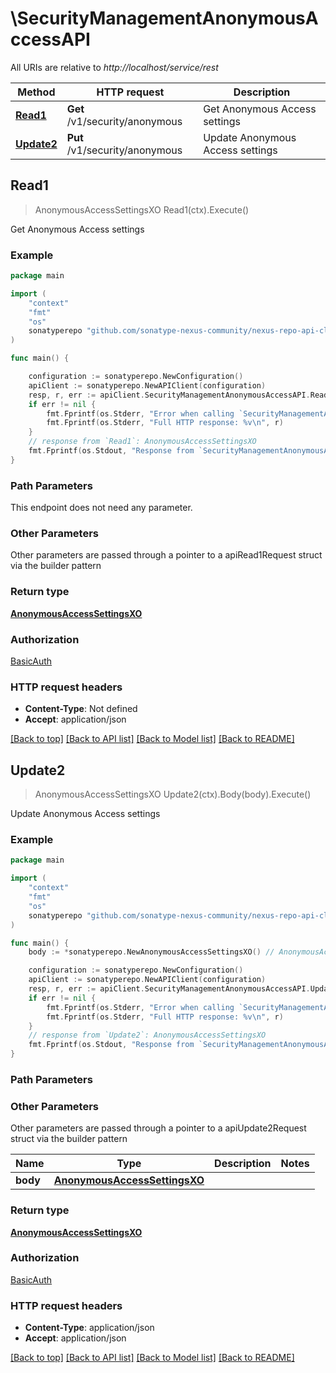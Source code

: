 # \SecurityManagementAnonymousAccessAPI

All URIs are relative to *http://localhost/service/rest*

Method | HTTP request | Description
------------- | ------------- | -------------
[**Read1**](SecurityManagementAnonymousAccessAPI.md#Read1) | **Get** /v1/security/anonymous | Get Anonymous Access settings
[**Update2**](SecurityManagementAnonymousAccessAPI.md#Update2) | **Put** /v1/security/anonymous | Update Anonymous Access settings



## Read1

> AnonymousAccessSettingsXO Read1(ctx).Execute()

Get Anonymous Access settings

### Example

```go
package main

import (
	"context"
	"fmt"
	"os"
	sonatyperepo "github.com/sonatype-nexus-community/nexus-repo-api-client-go/v3"
)

func main() {

	configuration := sonatyperepo.NewConfiguration()
	apiClient := sonatyperepo.NewAPIClient(configuration)
	resp, r, err := apiClient.SecurityManagementAnonymousAccessAPI.Read1(context.Background()).Execute()
	if err != nil {
		fmt.Fprintf(os.Stderr, "Error when calling `SecurityManagementAnonymousAccessAPI.Read1``: %v\n", err)
		fmt.Fprintf(os.Stderr, "Full HTTP response: %v\n", r)
	}
	// response from `Read1`: AnonymousAccessSettingsXO
	fmt.Fprintf(os.Stdout, "Response from `SecurityManagementAnonymousAccessAPI.Read1`: %v\n", resp)
}
```

### Path Parameters

This endpoint does not need any parameter.

### Other Parameters

Other parameters are passed through a pointer to a apiRead1Request struct via the builder pattern


### Return type

[**AnonymousAccessSettingsXO**](AnonymousAccessSettingsXO.md)

### Authorization

[BasicAuth](../README.md#BasicAuth)

### HTTP request headers

- **Content-Type**: Not defined
- **Accept**: application/json

[[Back to top]](#) [[Back to API list]](../README.md#documentation-for-api-endpoints)
[[Back to Model list]](../README.md#documentation-for-models)
[[Back to README]](../README.md)


## Update2

> AnonymousAccessSettingsXO Update2(ctx).Body(body).Execute()

Update Anonymous Access settings

### Example

```go
package main

import (
	"context"
	"fmt"
	"os"
	sonatyperepo "github.com/sonatype-nexus-community/nexus-repo-api-client-go/v3"
)

func main() {
	body := *sonatyperepo.NewAnonymousAccessSettingsXO() // AnonymousAccessSettingsXO |  (optional)

	configuration := sonatyperepo.NewConfiguration()
	apiClient := sonatyperepo.NewAPIClient(configuration)
	resp, r, err := apiClient.SecurityManagementAnonymousAccessAPI.Update2(context.Background()).Body(body).Execute()
	if err != nil {
		fmt.Fprintf(os.Stderr, "Error when calling `SecurityManagementAnonymousAccessAPI.Update2``: %v\n", err)
		fmt.Fprintf(os.Stderr, "Full HTTP response: %v\n", r)
	}
	// response from `Update2`: AnonymousAccessSettingsXO
	fmt.Fprintf(os.Stdout, "Response from `SecurityManagementAnonymousAccessAPI.Update2`: %v\n", resp)
}
```

### Path Parameters



### Other Parameters

Other parameters are passed through a pointer to a apiUpdate2Request struct via the builder pattern


Name | Type | Description  | Notes
------------- | ------------- | ------------- | -------------
 **body** | [**AnonymousAccessSettingsXO**](AnonymousAccessSettingsXO.md) |  | 

### Return type

[**AnonymousAccessSettingsXO**](AnonymousAccessSettingsXO.md)

### Authorization

[BasicAuth](../README.md#BasicAuth)

### HTTP request headers

- **Content-Type**: application/json
- **Accept**: application/json

[[Back to top]](#) [[Back to API list]](../README.md#documentation-for-api-endpoints)
[[Back to Model list]](../README.md#documentation-for-models)
[[Back to README]](../README.md)

